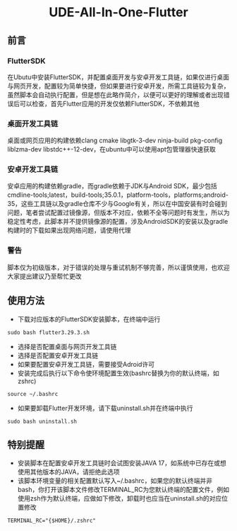 <div align="center">
    <h1>UDE-All-In-One-Flutter</h1>
</div>

## 前言
### FlutterSDK
在Ubutu中安装FlutterSDK，并配置桌面开发与安卓开发工具链，如果仅进行桌面与网页开发，配置较为简单快捷，但如果要进行安卓开发，所需工具链较为复杂，虽然脚本会自动执行配置，但是想在此略作简介，以便可以更好的理解或者出现错误后可以检查，首先Flutter应用的开发仅依赖FlutterSDK，不依赖其他
### 桌面开发工具链
桌面或网页应用的构建依赖clang cmake libgtk-3-dev ninja-build pkg-config liblzma-dev libstdc++-12-dev，在ubuntu中可以使用apt包管理器快速获取
### 安卓开发工具链
安卓应用的构建依赖gradle，而gradle依赖于JDK与Android SDK，最少包括cmdline-tools;latest，build-tools;35.0.1，platform-tools，platforms;android-35，这些工具链以及gradle仓库不少与Google有关，所以在中国安装有时会碰到问题，笔者尝试配置过镜像源，但版本不对应，依赖不全等问题时有发生，所以为稳定性考虑，此脚本并不提供镜像源的配置，涉及AndroidSDK的安装以及gradle构建时的下载如果出现网络问题，请使用代理
### 警告
脚本仅为初级版本，对于错误的处理与重试机制不够完善，所以谨慎使用，也欢迎大家提出建议乃至帮忙更改
## 使用方法
- 下载对应版本的FlutterSDK安装脚本，在终端中运行

~~~
sudo bash flutter3.29.3.sh
~~~

- 选择是否配置桌面与网页开发工具链
- 选择是否配置安卓开发工具链
- 如果要配置安卓开发工具链，需要接受Adroid许可
- 安装完成后执行以下命令使环境配置生效(bashrc替换为你的默认终端，如zshrc)

~~~
source ~/.bashrc
~~~

- 如果要卸载Flutter开发环境，请下载uninstall.sh并在终端中执行

~~~
sudo bash uninstall.sh
~~~

## 特别提醒
- 安装脚本在配置安卓开发工具链时会试图安装JAVA 17，如系统中已存在或想使用其他版本的JAVA，请拒绝此选项
- 该脚本环境变量的相关配置默认写入~/.bashrc，如果您的默认终端并非bash，你打开该脚本文件修改TERMINAL_RC为您默认终端的配置文件，例如使用zsh作为默认终端，应做如下修改，卸载时也应当在uninstall.sh的对应位置修改

~~~
TERMINAL_RC="{$HOME}/.zshrc"
~~~
